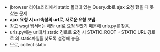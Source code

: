 


- jbrowser 라이브러리에서 static 폴더에 있는 Query.db로 ajax 요청 했을 때 못 찾는 문제 
- **ajax 요청 시 url 속성의 url로, 새로운 요청 보냄.**
- 장고 wsgi 웹서버는 해당 url로 요청 받았기 때문에 urls.py를 찾음.
- urls.py에는 url에서 static 경로로 요청 시 STATIC_ROOT + STATIC URL 경로로 의 static파일들 찾도록 설정해 놓음.
- 므로, collect static 
